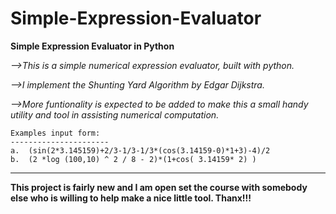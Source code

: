 # Simple-Expression-Evaluator
**Simple Expression Evaluator in Python**


*-->This is a simple numerical expression evaluator, built with python.*

*-->I implement the Shunting Yard Algorithm by Edgar Dijkstra.*

*-->More funtionality is expected to be added to make this a small handy utility and tool in assisting numerical computation.*

    Examples input form:
    ----------------------
    a.  (sin(2*3.145159)+2/3-1/3-1/3*(cos(3.14159-0)*1+3)-4)/2 
    b.  (2 *log (100,10) ^ 2 / 8 - 2)*(1+cos( 3.14159* 2) )
____________________________________________________________________________________________________________
__This project is fairly new and I am open set the course with somebody else who is willing to help make a nice little tool. Thanx!!!__
